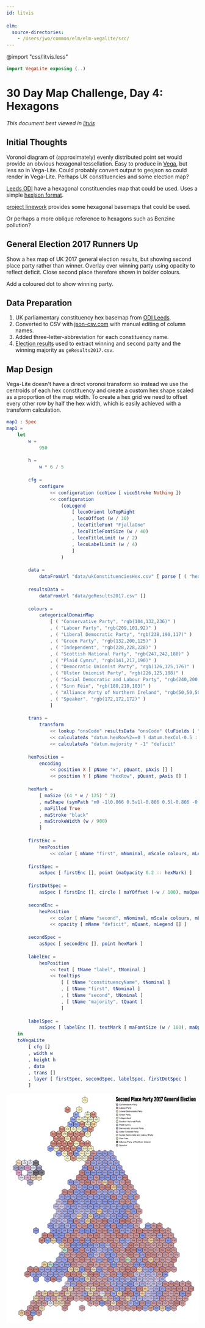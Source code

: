 ```yaml
---
id: litvis

elm:
  source-directories:
    - /Users/jwo/common/elm/elm-vegalite/src/
---
```


@import "css/litvis.less"

```elm {l=hidden}
import VegaLite exposing (..)
```

# 30 Day Map Challenge, Day 4: Hexagons

_This document best viewed in [litvis](https://github.com/gicentre/litvis)_

## Initial Thoughts

Voronoi diagram of (approximately) evenly distributed point set would provide an obvious hexagonal tessellation. Easy to produce in [Vega](https://github.com/gicentre/elm-vega#example), but less so in Vega-Lite. Could probably convert output to geojson so could render in Vega-Lite. Perhaps UK constituencies and some election map?

[Leeds ODI](https://odileeds.org/projects/hexmaps/constituencies/) have a hexagonal constituencies map that could be used. Uses a simple [hexjson format](https://odileeds.org/projects/hexmaps/hexjson).

[project linework](http://www.projectlinework.org) provides some hexagonal basemaps that could be used.

Or perhaps a more oblique reference to hexagons such as Benzine pollution?

## General Election 2017 Runners Up

Show a hex map of UK 2017 general election results, but showing second place party rather than winner. Overlay over winning party using opacity to reflect deficit. Close second place therefore shown in bolder colours.

Add a coloured dot to show winning party.

## Data Preparation

1. UK parliamentary constituency hex basemap from [ODI Leeds](https://odileeds.org/projects/hexmaps/constituencies).
2. Converted to CSV with [json-csv.com](https://json-csv.com) with manual editing of column names.
3. Added three-letter-abbreviation for each constituency name.
4. [Election results](https://researchbriefings.parliament.uk/ResearchBriefing/Summary/CBP-7979) used to extract winning and second party and the winning majority as `geResults2017.csv`.

## Map Design

Vega-Lite doesn't have a direct voronoi transform so instead we use the centroids of each hex constituency and create a custom hex shape scaled as a proportion of the map width. To create a hex grid we need to offset every other row by half the hex width, which is easily achieved with a transform calculation.

```elm {v interactive}
map1 : Spec
map1 =
    let
        w =
            950

        h =
            w * 6 / 5

        cfg =
            configure
                << configuration (coView [ vicoStroke Nothing ])
                << configuration
                    (coLegend
                        [ lecoOrient loTopRight
                        , lecoOffset (w / 30)
                        , lecoTitleFont "FjallaOne"
                        , lecoTitleFontSize (w / 40)
                        , lecoTitleLimit (w / 2)
                        , lecoLabelLimit (w / 4)
                        ]
                    )

        data =
            dataFromUrl "data/ukConstituenciesHex.csv" [ parse [ ( "hexRow", foNum ), ( "hexCol", foNum ) ] ]

        resultsData =
            dataFromUrl "data/geResults2017.csv" []

        colours =
            categoricalDomainMap
                [ ( "Conservative Party", "rgb(104,132,236)" )
                , ( "Labour Party", "rgb(209,101,92)" )
                , ( "Liberal Democratic Party", "rgb(238,190,117)" )
                , ( "Green Party", "rgb(132,200,125)" )
                , ( "Independent", "rgb(228,228,228)" )
                , ( "Scottish National Party", "rgb(247,242,180)" )
                , ( "Plaid Cymru", "rgb(141,217,190)" )
                , ( "Democratic Unionist Party", "rgb(126,125,176)" )
                , ( "Ulster Unionist Party", "rgb(226,125,188)" )
                , ( "Social Democratic and Labour Party", "rgb(240,200,160)" )
                , ( "Sinn Féin", "rgb(180,210,103)" )
                , ( "Alliance Party of Northern Ireland", "rgb(50,50,50)" )
                , ( "Speaker", "rgb(172,172,172)" )
                ]

        trans =
            transform
                << lookup "onsCode" resultsData "onsCode" (luFields [ "first", "second", "majority" ])
                << calculateAs "datum.hexRow%2==0 ? datum.hexCol-0.5 : datum.hexCol" "x"
                << calculateAs "datum.majority * -1" "deficit"

        hexPosition =
            encoding
                << position X [ pName "x", pQuant, pAxis [] ]
                << position Y [ pName "hexRow", pQuant, pAxis [] ]

        hexMark =
            [ maSize ((4 * w / 125) ^ 2)
            , maShape (symPath "m0 -1l0.866 0.5v1l-0.866 0.5l-0.866 -0.5v-1z")
            , maFilled True
            , maStroke "black"
            , maStrokeWidth (w / 900)
            ]

        firstEnc =
            hexPosition
                << color [ mName "first", mNominal, mScale colours, mLegend [] ]

        firstSpec =
            asSpec [ firstEnc [], point (maOpacity 0.2 :: hexMark) ]

        firstDotSpec =
            asSpec [ firstEnc [], circle [ maYOffset (-w / 100), maOpacity 1 ] ]

        secondEnc =
            hexPosition
                << color [ mName "second", mNominal, mScale colours, mLegend [ leTitle "Second Place Party 2017 General Election" ] ]
                << opacity [ mName "deficit", mQuant, mLegend [] ]

        secondSpec =
            asSpec [ secondEnc [], point hexMark ]

        labelEnc =
            hexPosition
                << text [ tName "label", tNominal ]
                << tooltips
                    [ [ tName "constituencyName", tNominal ]
                    , [ tName "first", tNominal ]
                    , [ tName "second", tNominal ]
                    , [ tName "majority", tQuant ]
                    ]

        labelSpec =
            asSpec [ labelEnc [], textMark [ maFontSize (w / 100), maOpacity 0.6 ] ]
    in
    toVegaLite
        [ cfg []
        , width w
        , height h
        , data
        , trans []
        , layer [ firstSpec, secondSpec, labelSpec, firstDotSpec ]
        ]
```

![day 4](images/day04.png)
